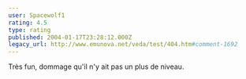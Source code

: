 ```yaml
---
user: Spacewolf1
rating: 4.5
type: rating
published: 2004-01-17T23:28:12.000Z
legacy_url: http://www.emunova.net/veda/test/404.htm#comment-1692
---
```

Très fun, dommage qu'il n'y ait pas un plus de niveau.